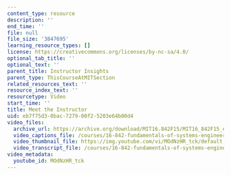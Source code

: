 ```yaml
---
content_type: resource
description: ''
end_time: ''
file: null
file_size: '3847695'
learning_resource_types: []
license: https://creativecommons.org/licenses/by-nc-sa/4.0/
optional_tab_title: ''
optional_text: ''
parent_title: Instructor Insights
parent_type: ThisCourseAtMITSection
related_resources_text: ''
resource_index_text: ''
resourcetype: Video
start_time: ''
title: Meet the Instructor
uid: eb7f75d3-0bac-7279-00f2-5203e64b00d4
video_files:
  archive_url: https://archive.org/download/MIT16.842F15/MIT16_842F15_educator_01_300k.mp4
  video_captions_file: /courses/16-842-fundamentals-of-systems-engineering-fall-2015/da0eb23bfe00508abe8380b330c2c144_MOdNzHR_tck.vtt
  video_thumbnail_file: https://img.youtube.com/vi/MOdNzHR_tck/default.jpg
  video_transcript_file: /courses/16-842-fundamentals-of-systems-engineering-fall-2015/a1dcd55417ee68460f5fdcfc53575745_MOdNzHR_tck.pdf
video_metadata:
  youtube_id: MOdNzHR_tck
---
```

